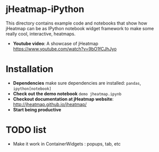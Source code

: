 jHeatmap-iPython
==================

This directory contains example code and notebooks that show how jHeatmap can be as
IPython notebook widget framework to make some really cool, interactive, heatmaps.

- **Youtube video**: A showcase of jHeatmap https://www.youtube.com/watch?v=9bO1fCJhJyo

Installation
==================

- **Dependencies** make sure dependencies are installed: `pandas`, `ipython[notebook]`
- **Check out the demo notebook** `demo jheatmap.ipynb`
- **Checkout documentation at jHeatmap website**: http://jheatmap.github.io/jheatmap/
- **Start being productive**

TODO list
===============
 - Make it work in ContainerWidgets : popups, tab, etc

